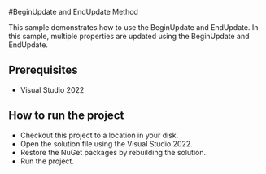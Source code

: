 #BeginUpdate and EndUpdate Method

This sample demonstrates how to use the BeginUpdate and EndUpdate. In this sample, multiple properties are updated using the BeginUpdate and EndUpdate.


## Prerequisites

* Visual Studio 2022

## How to run the project

* Checkout this project to a location in your disk.
* Open the solution file using the Visual Studio 2022.
* Restore the NuGet packages by rebuilding the solution.
* Run the project.

